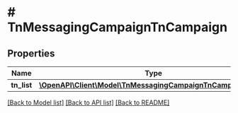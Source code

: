 # # TnMessagingCampaignTnCampaign

## Properties

Name | Type | Description | Notes
------------ | ------------- | ------------- | -------------
**tn_list** | [**\OpenAPI\Client\Model\TnMessagingCampaignTnCampaignTnList**](TnMessagingCampaignTnCampaignTnList.md) |  | [optional]

[[Back to Model list]](../../README.md#models) [[Back to API list]](../../README.md#endpoints) [[Back to README]](../../README.md)
